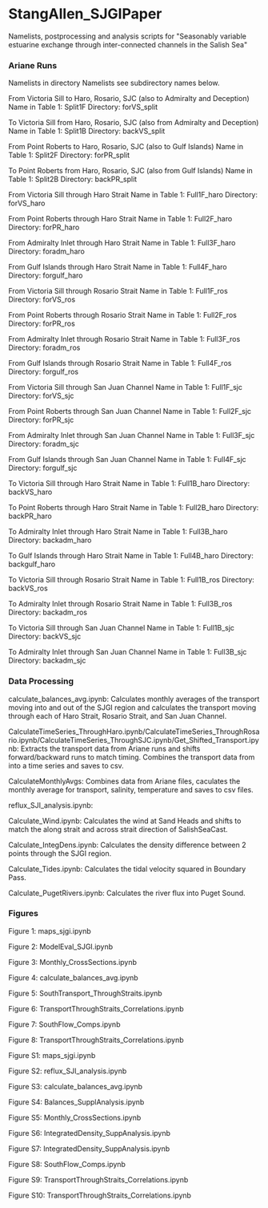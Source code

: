 # StangAllen_SJGIPaper

Namelists, postprocessing and analysis scripts for "Seasonably variable estuarine exchange through inter-connected channels in the Salish Sea"

### Ariane Runs ###

Namelists in directory Namelists see subdirectory names below.

From Victoria Sill to Haro, Rosario, SJC (also to Admiralty and Deception)
   Name in Table 1: Split1F
   Directory: forVS_split

To Victoria Sill from Haro, Rosario, SJC (also from Admiralty and Deception)
   Name in Table 1: Split1B
   Directory: backVS_split

From Point Roberts to Haro, Rosario, SJC (also to Gulf Islands)
   Name in Table 1: Split2F
   Directory: forPR_split

To Point Roberts from Haro, Rosario, SJC (also from Gulf Islands)
   Name in Table 1: Split2B
   Directory: backPR_split

From Victoria Sill through Haro Strait
   Name in Table 1: Full1F_haro
   Directory: forVS_haro

From Point Roberts through Haro Strait
   Name in Table 1: Full2F_haro
   Directory: forPR_haro

From Admiralty Inlet through Haro Strait
   Name in Table 1: Full3F_haro
   Directory: foradm_haro

From Gulf Islands through Haro Strait
   Name in Table 1: Full4F_haro
   Directory: forgulf_haro

From Victoria Sill through Rosario Strait
   Name in Table 1: Full1F_ros
   Directory: forVS_ros

From Point Roberts through Rosario Strait
   Name in Table 1: Full2F_ros
   Directory: forPR_ros

From Admiralty Inlet through Rosario Strait
   Name in Table 1: Full3F_ros
   Directory: foradm_ros

From Gulf Islands through Rosario Strait
   Name in Table 1: Full4F_ros
   Directory: forgulf_ros

From Victoria Sill through San Juan Channel
   Name in Table 1: Full1F_sjc
   Directory: forVS_sjc

From Point Roberts through San Juan Channel
   Name in Table 1: Full2F_sjc
   Directory: forPR_sjc

From Admiralty Inlet through San Juan Channel
   Name in Table 1: Full3F_sjc
   Directory: foradm_sjc

From Gulf Islands through San Juan Channel
   Name in Table 1: Full4F_sjc
   Directory: forgulf_sjc

To Victoria Sill through Haro Strait
   Name in Table 1: Full1B_haro
   Directory: backVS_haro

To Point Roberts through Haro Strait
   Name in Table 1: Full2B_haro
   Directory: backPR_haro

To Admiralty Inlet through Haro Strait
   Name in Table 1: Full3B_haro
   Directory: backadm_haro

To Gulf Islands through Haro Strait
   Name in Table 1: Full4B_haro
   Directory: backgulf_haro

To Victoria Sill through Rosario Strait
   Name in Table 1: Full1B_ros
   Directory: backVS_ros

To Admiralty Inlet through Rosario Strait
   Name in Table 1: Full3B_ros
   Directory: backadm_ros

To Victoria Sill through San Juan Channel
   Name in Table 1: Full1B_sjc
   Directory: backVS_sjc

To Admiralty Inlet through San Juan Channel
   Name in Table 1: Full3B_sjc
   Directory: backadm_sjc

### Data Processing ###

calculate_balances_avg.ipynb: Calculates monthly averages of the transport moving into and out of the SJGI region and calculates the transport moving through each of Haro Strait, Rosario Strait, and San Juan Channel.

CalculateTimeSeries_ThroughHaro.ipynb/CalculateTimeSeries_ThroughRosario.ipynb/CalculateTimeSeries_ThroughSJC.ipynb/Get_Shifted_Transport.ipynb: Extracts the transport data from Ariane runs and shifts forward/backward runs to match timing. Combines the transport data from into a time series and saves to csv.

CalculateMonthlyAvgs: Combines data from Ariane files, caculates the monthly average for transport, salinity, temperature and saves to csv files.

reflux_SJI_analysis.ipynb:

Calculate_Wind.ipynb: Calculates the wind at Sand Heads and shifts to match the along strait and across strait direction of SalishSeaCast.

Calculate_IntegDens.ipynb: Calculates the density difference between 2 points through the SJGI region.

Calculate_Tides.ipynb: Calculates the tidal velocity squared in Boundary Pass.

Calculate_PugetRivers.ipynb: Calculates the river flux into Puget Sound.

### Figures ###

Figure 1: maps_sjgi.ipynb

Figure 2: ModelEval_SJGI.ipynb

Figure 3: Monthly_CrossSections.ipynb

Figure 4: calculate_balances_avg.ipynb

Figure 5: SouthTransport_ThroughStraits.ipynb

Figure 6: TransportThroughStraits_Correlations.ipynb

Figure 7: SouthFlow_Comps.ipynb

Figure 8: TransportThroughStraits_Correlations.ipynb

Figure S1: maps_sjgi.ipynb

Figure S2: reflux_SJI_analysis.ipynb

Figure S3: calculate_balances_avg.ipynb

Figure S4: Balances_SupplAnalysis.ipynb

Figure S5: Monthly_CrossSections.ipynb

Figure S6: IntegratedDensity_SuppAnalysis.ipynb

Figure S7: IntegratedDensity_SuppAnalysis.ipynb

Figure S8: SouthFlow_Comps.ipynb

Figure S9:  TransportThroughStraits_Correlations.ipynb

Figure S10: TransportThroughStraits_Correlations.ipynb